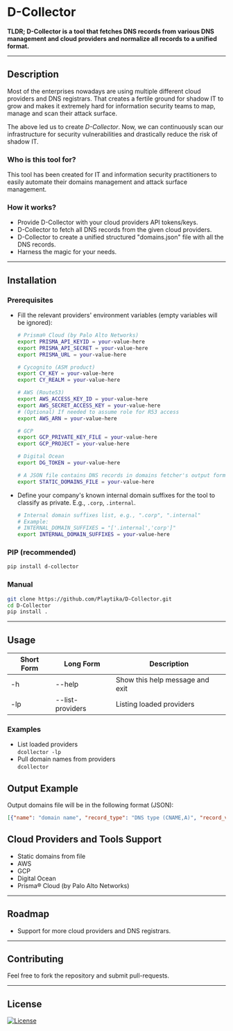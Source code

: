 # D-Collector

**TLDR; D-Collector is a tool that fetches DNS records from various DNS management and cloud providers and
normalize all records to a unified format.**

---

## Description

Most of the enterprises nowadays are using multiple different cloud providers and DNS registrars.
That creates a fertile ground for shadow IT to grow and makes it extremely hard for information security
teams to map, manage and scan their attack surface.

The above led us to create *D-Collector*. Now, we can continuously scan our infrastructure for
security vulnerabilities and drastically reduce the risk of shadow IT.

### Who is this tool for?
This tool has been created for IT and information security practitioners to easily automate their
domains management and attack surface management.

### How it works?

- Provide D-Collector with your cloud providers API tokens/keys.
- D-Collector to fetch all DNS records from the given cloud providers. 
- D-Collector to create a unified structured "domains.json" file with all the DNS records.
- Harness the magic for your needs.

--- 

## Installation
### Prerequisites
- Fill the relevant providers' environment variables (empty variables will be ignored):
  ```bash
  # Prisma® Cloud (by Palo Alto Networks)
  export PRISMA_API_KEYID = your-value-here
  export PRISMA_API_SECRET = your-value-here
  export PRISMA_URL = your-value-here
  
  # Cycognito (ASM product)
  export CY_KEY = your-value-here
  export CY_REALM = your-value-here
  
  # AWS (Route53)
  export AWS_ACCESS_KEY_ID = your-value-here
  export AWS_SECRET_ACCESS_KEY = your-value-here
  # (Optional) If needed to assume role for R53 access
  export AWS_ARN = your-value-here
  
  # GCP
  export GCP_PRIVATE_KEY_FILE = your-value-here
  export GCP_PROJECT = your-value-here
  
  # Digital Ocean
  export DG_TOKEN = your-value-here
  
  # A JSON file contains DNS records in domains fetcher's output format
  export STATIC_DOMAINS_FILE = your-value-here
  ```
- Define your company's known internal domain suffixes for the tool to classify as private.
  E.g., `.corp`, `.internal`.
  ```bash
  # Internal domain suffixes list, e.g., ".corp", ".internal"
  # Example:
  # INTERNAL_DOMAIN_SUFFIXES = "['.internal','corp']"
  export INTERNAL_DOMAIN_SUFFIXES = your-value-here
  ```

### PIP (recommended)
```bash
pip install d-collector
```

### Manual
```bash
git clone https://github.com/Playtika/D-Collector.git
cd D-Collector
pip install .
```
---

## Usage
Short Form    | Long Form            | Description
------------- | -------------------- |-------------
-h            | --help               | Show this help message and exit
-lp            | --list-providers            | Listing loaded providers

### Examples
- List loaded providers\
```dcollector -lp```
- Pull domain names from providers\
```dcollector```

## Output Example
Output domains file will be in the following format (JSON):
```json
[{"name": "domain name", "record_type": "DNS type (CNAME,A)", "record_value": "value (ip,ec2 domain name)", "is_private": "false/true"}]
```

## Cloud Providers and Tools Support
- Static domains from file
- AWS
- GCP
- Digital Ocean
- Prisma® Cloud (by Palo Alto Networks)

---
## Roadmap
- Support for more cloud providers and DNS registrars.

---
## Contributing
Feel free to fork the repository and submit pull-requests.

---
## License

[![License](https://img.shields.io/badge/License-Apache_2.0-blue.svg)](https://opensource.org/licenses/Apache-2.0)
